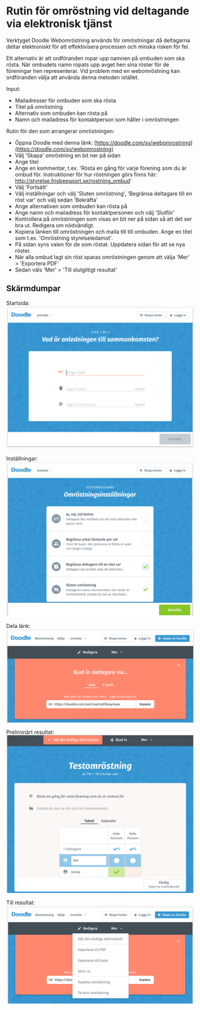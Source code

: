 # Rutin för omröstning vid deltagande via elektronisk tjänst

Verktyget Doodle Webomröstning används för omröstningar då deltagarna deltar elektroniskt för att effektivisera processen 
och minska risken för fel. 

Ett alternativ är att ordföranden ropar upp namnen på ombuden som ska rösta. När ombudets namn ropats upp avget hen 
sina röster för de föreningar hen representerar. Vid problem med en webomröstning kan ordföranden välja att använda denna metoden istället.


Input:

* Mailadresser för ombuden som ska rösta
* Titel på omröstning
* Alternativ som ombuden kan rösta på
* Namn och mailadress för kontaktperson som håller i omröstningen


Rutin för den som arrangerar omröstningen:

* Öppna Doodle med denna länk: [https://doodle.com/sv/webomrostning](https://doodle.com/sv/webomrostning)
* Välj 'Skapa' omröstning en bit ner på sidan
* Ange titel
* Ange en kommentar, t.ex. 'Rösta en gång för varje förening som du är ombud för. Instruktioner för hur röstningen görs finns här: http://styrelse.frisbeesport.se/rostning_ombud'
* Välj 'Fortsätt'
* Välj inställningar och välj 'Sluten omröstning', 'Begränsa deltagare till en röst var' och välj sedan 'Bekräfta'
* Ange alternativen som ombuden kan rösta på
* Ange namn och mailadress för kontaktpersonen och välj 'Slutför'
* Kontrollera på omröstningen som visas en bit ner på sidan så att det ser bra ut. Redigera om nödvändigt.
* Kopiera länken till omröstningen och maila till till ombuden. Ange en titel som t.ex. 'Omröstning styrelseledamot'.
* På sidan syns valen för de som röstat. Uppdatera sidan för att se nya röster.
* När alla ombud lagt sin röst sparas omröstningen genom att välja 'Mer' > 'Exportera PDF'
* Sedan väls 'Mer' > 'Till slutgiltigt resultat'

## Skärmdumpar

Startsida:
![](./media/doodle/startsida.png)

Inställningar:
![](./media/doodle/installningar.png)

Dela länk:
![](./media/doodle/dela_lank.png)

Preliminärt resultat:
![](./media/doodle/prel_resultat.png)

Till resultat:
![](./media/doodle/till_resultat.png)

